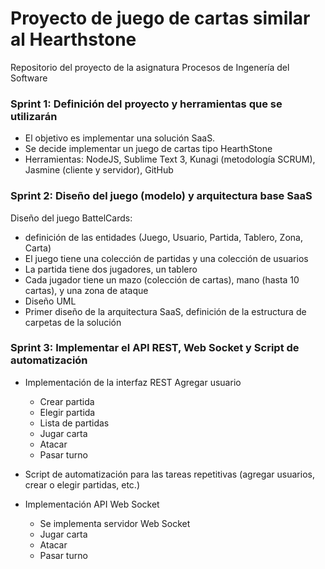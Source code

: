 # Proyecto de juego de cartas similar al Hearthstone
Repositorio del proyecto de la asignatura Procesos de Ingenería del Software

### Sprint 1: Definición del proyecto y herramientas que se utilizarán
- El objetivo es implementar una solución SaaS.
- Se decide implementar un juego de cartas tipo HearthStone
- Herramientas: NodeJS, Sublime Text 3, Kunagi (metodología SCRUM), Jasmine (cliente y servidor), GitHub

### Sprint 2: Diseño del juego (modelo) y arquitectura base SaaS
Diseño del juego BattelCards: 
- definición de las entidades (Juego, Usuario, Partida, Tablero, Zona, Carta)
- El juego tiene una colección de partidas y una colección de usuarios
- La partida tiene dos jugadores, un tablero
- Cada jugador tiene un mazo (colección de cartas), mano (hasta 10 cartas), y una zona de ataque
- Diseño UML
- Primer diseño de la arquitectura SaaS, definición de la estructura de carpetas de la solución

### Sprint 3: Implementar el API REST, Web Socket y Script de automatización
- Implementación de la interfaz REST
	 Agregar usuario
	- Crear partida
	- Elegir partida
	- Lista de partidas
	- Jugar carta
	- Atacar
	- Pasar turno

- Script de automatización para las tareas repetitivas (agregar usuarios, crear o elegir partidas, etc.)
- Implementación API Web Socket
	- Se implementa servidor Web Socket
	- Jugar carta
	- Atacar
	- Pasar turno